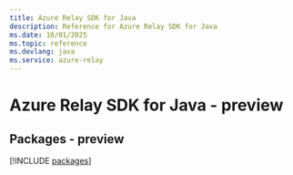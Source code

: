 ```yaml
---
title: Azure Relay SDK for Java
description: Reference for Azure Relay SDK for Java
ms.date: 10/01/2025
ms.topic: reference
ms.devlang: java
ms.service: azure-relay
---
```

# Azure Relay SDK for Java - preview
## Packages - preview
[!INCLUDE [packages](relay-index.md)]